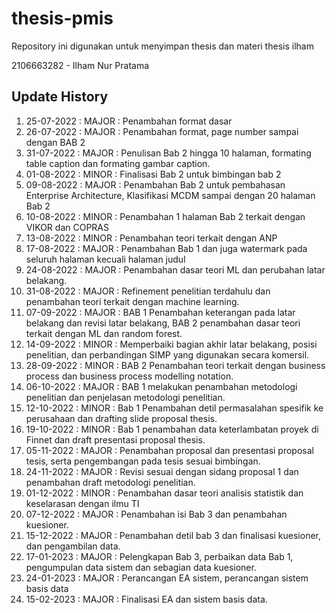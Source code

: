 # thesis-pmis
Repository ini digunakan untuk menyimpan thesis dan materi thesis ilham

2106663282 - Ilham Nur Pratama

## Update History
1. 25-07-2022 : MAJOR : Penambahan format dasar
2. 26-07-2022 : MAJOR : Penambahan format, page number sampai dengan BAB 2
3. 31-07-2022 : MAJOR : Penulisan Bab 2 hingga 10 halaman, formating table caption dan formating gambar caption.
4. 01-08-2022 : MINOR : Finalisasi Bab 2 untuk bimbingan bab 2
5. 09-08-2022 : MAJOR : Penambahan Bab 2 untuk pembahasan Enterprise Architecture, Klasifikasi MCDM sampai dengan 20 halaman Bab 2
6. 10-08-2022 : MINOR : Penambahan 1 halaman Bab 2 terkait dengan VIKOR dan COPRAS
7. 13-08-2022 : MINOR : Penambahan teori terkait dengan ANP
8. 17-08-2022 : MAJOR : Penambahan Bab 1 dan juga watermark pada seluruh halaman kecuali halaman judul
9. 24-08-2022 : MAJOR : Penambahan dasar teori ML dan perubahan latar belakang.
10. 31-08-2022 : MAJOR : Refinement penelitian terdahulu dan penambahan teori terkait dengan machine learning.
11. 07-09-2022 : MAJOR : BAB 1 Penambahan keterangan pada latar belakang dan revisi latar belakang, BAB 2 penambahan dasar teori terkait dengan ML dan random forest.
12. 14-09-2022 : MINOR : Memperbaiki bagian akhir latar belakang, posisi penelitian, dan perbandingan SIMP yang digunakan secara komersil.
13. 28-09-2022 : MINOR : BAB 2 Penambahan teori terkait dengan business process dan business process modelling notation.
14. 06-10-2022 : MAJOR : BAB 1 melakukan penambahan metodologi penelitian dan penjelasan metodologi penelitian.
15. 12-10-2022 : MINOR : Bab 1 Penambahan detil permasalahan spesifik ke perusahaan dan drafting slide proposal thesis.
16. 19-10-2022 : MINOR : Bab 1 penambahan data keterlambatan proyek di Finnet dan draft presentasi proposal thesis.
17. 05-11-2022 : MAJOR : Penambahan proposal dan presentasi proposal tesis, serta pengembangan pada tesis sesuai bimbingan.
18. 24-11-2022 : MAJOR : Revisi sesuai dengan sidang proposal 1 dan penambahan draft metodologi penelitian.
19. 01-12-2022 : MINOR : Penambahan dasar teori analisis statistik dan keselarasan dengan ilmu TI
20. 07-12-2022 : MAJOR : Penambahan isi Bab 3 dan penambahan kuesioner.
21. 15-12-2022 : MAJOR : Penambahan detil bab 3 dan finalisasi kuesioner, dan pengambilan data.
22. 17-01-2023 : MAJOR : Pelengkapan Bab 3, perbaikan data Bab 1, pengumpulan data sistem dan sebagian data kuesioner.
23. 24-01-2023 : MAJOR : Perancangan EA sistem, perancangan sistem basis data
24. 15-02-2023 : MAJOR : Finalisasi EA dan sistem basis data.